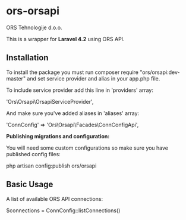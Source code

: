 # ors-orsapi
ORS Tehnologije d.o.o.

This is a wrapper for **Laravel 4.2** using ORS API.

## Installation

To install the package you must run composer require "ors/orsapi:dev-master" and set service provider and alias in your app.php file.

To include service provider add this line in 'providers' array:

  'Ors\Orsapi\OrsapiServiceProvider',

And make sure you've added aliases in 'aliases' array:

  'ConnConfig'		=> 'Ors\Orsapi\Facades\ConnConfigApi',
  
**Publishing migrations and configuration:**

You will need some custom configurations so make sure you have published config files:

  php artisan config:publish ors/orsapi

## Basic Usage

A list of available ORS API connections:

  $connections = ConnConfig::listConnections()
